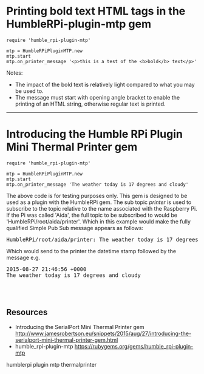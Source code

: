 # Printing bold text HTML tags in the HumbleRPi-plugin-mtp gem

    require 'humble_rpi-plugin-mtp'

    mtp = HumbleRPiPluginMTP.new
    mtp.start
    mtp.on_printer_message '<p>this is a test of the <b>bold</b> text</p>'



Notes: 

* The impact of the bold text is relatively light compared to what you may be used to.
* The message must start with opening angle bracket to enable the printing of an HTML string, otherwise regular text is printed.

----------------------------------------------------------

# Introducing the Humble RPi Plugin Mini Thermal Printer gem

    require 'humble_rpi-plugin-mtp'

    mtp = HumbleRPiPluginMTP.new
    mtp.start
    mtp.on_printer_message 'The weather today is 17 degrees and cloudy'

The above code is for testing purposes only. This gem is designed to be used as a plugin with the HumbleRPi gem. The sub topic *printer* is used to subscribe to the topic relative to the name associated with the Raspberry Pi. If the Pi was called 'Aida', the full topic to be subscribed to would be 'HumbleRPi/root/aida/printer'. Which in this example would make the fully qualified Simple Pub Sub message appears as follows:

<pre>HumbleRPi/root/aida/printer: The weather today is 17 degrees and cloudy</pre>

Which would send to the printer the datetime stamp followed by the message e.g.

<pre>
2015-08-27 21:46:56 +0000
The weather today is 17 degrees and cloudy



</pre>

## Resources

* Introducing the SerialPort Mini Thermal Printer gem http://www.jamesrobertson.eu/snippets/2015/aug/27/introducing-the-serialport-mini-thermal-printer-gem.html
* humble_rpi-plugin-mtp https://rubygems.org/gems/humble_rpi-plugin-mtp

humblerpi plugin mtp thermalprinter

